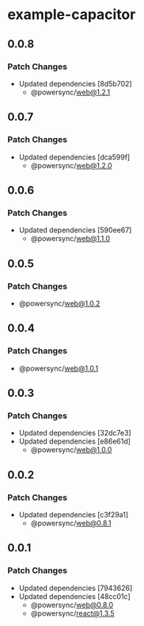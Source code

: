 # example-capacitor

## 0.0.8

### Patch Changes

- Updated dependencies [8d5b702]
  - @powersync/web@1.2.1

## 0.0.7

### Patch Changes

- Updated dependencies [dca599f]
  - @powersync/web@1.2.0

## 0.0.6

### Patch Changes

- Updated dependencies [590ee67]
  - @powersync/web@1.1.0

## 0.0.5

### Patch Changes

- @powersync/web@1.0.2

## 0.0.4

### Patch Changes

- @powersync/web@1.0.1

## 0.0.3

### Patch Changes

- Updated dependencies [32dc7e3]
- Updated dependencies [e86e61d]
  - @powersync/web@1.0.0

## 0.0.2

### Patch Changes

- Updated dependencies [c3f29a1]
  - @powersync/web@0.8.1

## 0.0.1

### Patch Changes

- Updated dependencies [7943626]
- Updated dependencies [48cc01c]
  - @powersync/web@0.8.0
  - @powersync/react@1.3.5
